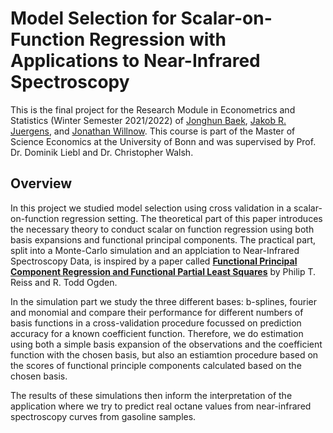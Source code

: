 # Model Selection for Scalar-on-Function Regression with Applications to Near-Infrared Spectroscopy

This is the final project for the Research Module in Econometrics and Statistics (Winter Semester 2021/2022) of [Jonghun Baek](https://github.com/Hun-baek), [Jakob R. Juergens](https://jakobjuergens.com/), and [Jonathan Willnow](https://github.com/JonathanWillnow).
This course is part of the Master of Science Economics at the University of Bonn and was supervised by Prof. Dr. Dominik Liebl and Dr. Christopher Walsh.

## Overview
In this project we studied model selection using cross validation in a scalar-on-function regression setting. The theoretical part of this paper introduces the necessary theory to conduct scalar on function regression using both basis expansions and functional principal components. The practical part, split into a Monte-Carlo simulation and an applciation to Near-Infrared Spectroscopy Data, is inspired by a paper called [**Functional Principal Component Regression and Functional Partial Least Squares**](https://www.tandfonline.com/doi/abs/10.1198/016214507000000527) by Philip T. Reiss and R. Todd Ogden.

In the simulation part we study the three different bases: b-splines, fourier and monomial and compare their performance for different numbers of basis functions in a cross-validation procedure focussed on prediction accuracy for a known coefficient function. Therefore, we do estimation using both a simple basis expansion of the observations and the coefficient function with the chosen basis, but also an estiamtion procedure based on the scores of functional principle components calculated based on the chosen basis.

The results of these simulations then inform the interpretation of the application where we try to predict real octane values from near-infrared spectroscopy curves from gasoline samples.
